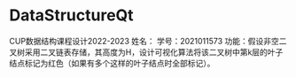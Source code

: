 # DataStructureQt
CUP数据结构课程设计2022-2023
姓名：
学号：2021011573
功能：假设非空二叉树采用二叉链表存储，其高度为H，设计可视化算法将该二叉树中第k层的叶子结点标记为红色（如果有多个这样的叶子结点时全部标记）。
